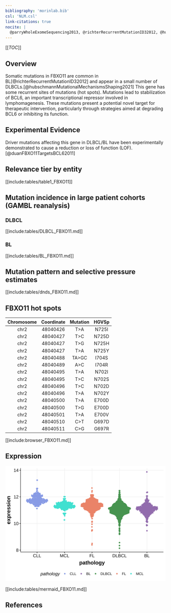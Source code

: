 ```yaml
---
bibliography: 'morinlab.bib'
csl: 'NLM.csl'
link-citations: true
nocite: |
  @parryWholeExomeSequencing2013, @richterRecurrentMutationID32012, @hubschmannMutationalMechanismsShaping2021, @arthurGenomewideDiscoverySomatic2018
---
```

[[_TOC_]]

## Overview
Somatic mutations in FBXO11 are common in BL[@richterRecurrentMutationID32012] and appear in a small number of DLBCLs.[@hubschmannMutationalMechanismsShaping2021]
This gene has some recurrent sites of mutations (hot spots). Mutations lead to stabilization of BCL6, an important transcriptional repressor involved in lymphomagenesis.
These mutations present a potential novel target for therapeutic intervention, particularly through strategies aimed at degrading BCL6 or inhibiting its function.


## Experimental Evidence

Driver mutations affecting this gene in DLBCL/BL have been experimentally demonstrated to cause a reduction or loss of function (LOF).[@duanFBXO11TargetsBCL62011]

## Relevance tier by entity

[[include:tables/table1_FBXO11]]

## Mutation incidence in large patient cohorts (GAMBL reanalysis)

### DLBCL
[[include:tables/DLBCL_FBXO11.md]]

### BL
[[include:tables/BL_FBXO11.md]]

## Mutation pattern and selective pressure estimates

[[include:tables/dnds_FBXO11.md]]

## FBXO11 hot spots
|Chromosome|Coordinate|Mutation|HGVSp|
|:-:|:-:|:-:|:-:|
|chr2|48040426|T>A|N725I| 
|chr2|48040427|T>C|N725D| 
|chr2|48040427|T>G|N725H| 
|chr2|48040427|T>A|N725Y| 
|chr2|48040488|TA>GC|I704S| 
|chr2|48040489|A>C|I704R| 
|chr2|48040495|T>A|N702I| 
|chr2|48040495|T>C|N702S| 
|chr2|48040496|T>C|N702D| 
|chr2|48040496|T>A|N702Y| 
|chr2|48040500|T>A|E700D| 
|chr2|48040500|T>G|E700D| 
|chr2|48040501|T>A|E700V| 
|chr2|48040510|C>T|G697D| 
|chr2|48040511|C>G|G697R| 


[[include:browser_FBXO11.md]]

## Expression
![](images/gene_expression/FBXO11_by_pathology.svg)

[[include:tables/mermaid_FBXO11.md]]

## References
<!-- ORIGIN: parryWholeExomeSequencing2013 -->
<!-- BL: richterRecurrentMutationID32012a -->
<!-- MZL: parryWholeExomeSequencing2013 -->
<!-- DLBCL: hubschmannMutationalMechanismsShaping2021b -->
